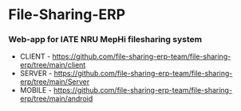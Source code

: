 # File-Sharing-ERP
### Web-app for IATE NRU MepHi filesharing system

* CLIENT - https://github.com/file-sharing-erp-team/file-sharing-erp/tree/main/client
* SERVER - https://github.com/file-sharing-erp-team/file-sharing-erp/tree/main/Server
* MOBILE - https://github.com/file-sharing-erp-team/file-sharing-erp/tree/main/android

